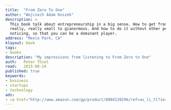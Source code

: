 ```yaml
---
title:	"From Zero To One"
author: "Wojciech Adam Koszek"
description: >
  This book talk about entrepreneurship in a big sense. How to get from
  really, really small to gianormous. And how to do it without other people
  noticing, so that you can be a dominant player.
address: "Menlo Park, CA"
klayout: book
tags:
- books
description: "My impressions from listening to From Zero to One"
auth:	Peter Thiel
read:	2015-08-24
published: true
keywords:
- business
- startups
- technology
ads:
- <a href="http://www.amazon.com/gp/product/0804139296/ref=as_li_tl?ie=UTF8&camp=1789&creative=390957&creativeASIN=0804139296&linkCode=as2&tag=wkoszek08-20&linkId=BT3CVYUSJWXENDLV"><img border="0" src="http://ws-na.amazon-adsystem.com/widgets/q?_encoding=UTF8&ASIN=0804139296&Format=_SL160_&ID=AsinImage&MarketPlace=US&ServiceVersion=20070822&WS=1&tag=wkoszek08-20" ></a><img src="http://ir-na.amazon-adsystem.com/e/ir?t=wkoszek08-20&l=as2&o=1&a=0804139296" width="1" height="1" border="0" alt="" style="border:none !important; margin:0px !important;" />
---
```


